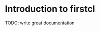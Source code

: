 # Introduction to firstcl

TODO: write [great documentation](http://jacobian.org/writing/great-documentation/what-to-write/)
